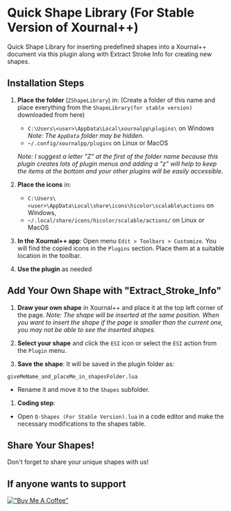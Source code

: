 # Quick Shape Library (For Stable Version of Xournal++)

Quick Shape Library for inserting predefined shapes into a Xournal++ document via this plugin along with Extract Stroke Info for creating new shapes.

## Installation Steps

1. **Place the folder** (`ZShapeLibrary`) in: (Create a folder of this name and place everything from the `ShapeLibrary(for stable version)` downloaded from here)
   - `C:\Users\<user>\AppData\Local\xournalpp\plugins\` on Windows 
     *Note: The `AppData` folder may be hidden.*
   - `~/.config/xournalpp/plugins` on Linux or MacOS
     
   *Note: I suggest a letter "Z" at the first of the folder name because this plugin creates lots of plugin menus and adding a "z" will help to keep the items at the bottom and your other plugins will be easily accessible.*

1. **Place the icons** in:
   - `C:\Users\<user>\AppData\Local\share\icons\hicolor\scalable\actions` on Windows,
   - `~/.local/share/icons/hicolor/scalable/actions/` on Linux or MacOS

2. **In the Xournal++ app**:
  Open menu `Edit > Toolbars > Customize`. You will find the copied icons in the `Plugins` section. Place them at a suitable location in the toolbar.

3. **Use the plugin** as needed 


## Add Your Own Shape with "Extract_Stroke_Info"

1. **Draw your own shape** in Xournal++ and place it at the top left corner of the page.
  *Note: The shape will be inserted at the same position. When you want to insert the shape if the page is smaller than the current one, you may not be able to see the inserted shapes.*

2. **Select your shape** and click the `ESI` icon or select the `ESI` action from the `Plugin` menu.

3. **Save the shape**:
  It will be saved in the plugin folder as:
  ```
  giveMeName_and_placeMe_in_shapesFolder.lua
  ```
- Rename it and move it to the `Shapes` subfolder.

1. **Coding step**:
- Open `Q-Shapes (For Stable Version).lua` in a code editor and make the necessary modifications
  to the shapes table.

## Share Your Shapes!
Don't forget to share your unique shapes with us!

## If anyone wants to support
[!["Buy Me A Coffee"](https://www.buymeacoffee.com/assets/img/custom_images/orange_img.png)](https://www.buymeacoffee.com/miltonbala)